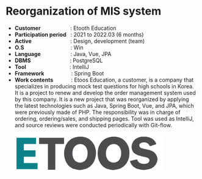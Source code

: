 # Reorganization of MIS system

- <b>Customer </b></b>&nbsp;&nbsp;&nbsp;&nbsp;&nbsp;&nbsp;&nbsp;&nbsp;&nbsp;&nbsp;&nbsp;&nbsp;&nbsp;&nbsp;&nbsp;&nbsp;&nbsp;&nbsp;&nbsp;: Etooth Education
- <b>Participation period </b>&nbsp;&nbsp;: 2021 to 2022.03 (6 months)
- <b>Active </b>&nbsp;&nbsp;&nbsp;&nbsp;&nbsp;&nbsp;&nbsp;&nbsp;&nbsp;&nbsp;&nbsp;&nbsp;&nbsp;&nbsp;&nbsp;&nbsp;&nbsp;&nbsp;&nbsp;&nbsp;&nbsp;&nbsp;&nbsp;&nbsp;&nbsp;: Design, development (team)
- <b>O.S</b>&nbsp;&nbsp;&nbsp;&nbsp;&nbsp;&nbsp;&nbsp;&nbsp;&nbsp;&nbsp;&nbsp;&nbsp;&nbsp;&nbsp;&nbsp;&nbsp;&nbsp;&nbsp;&nbsp;&nbsp;&nbsp;&nbsp;&nbsp;&nbsp;&nbsp;&nbsp;&nbsp;&nbsp;&nbsp;&nbsp; : Win
- <b>Language </b>&nbsp;&nbsp;&nbsp;&nbsp;&nbsp;&nbsp;&nbsp;&nbsp;&nbsp;&nbsp;&nbsp;&nbsp;&nbsp;&nbsp;&nbsp;&nbsp;&nbsp;&nbsp;&nbsp;: Java, Vue, JPA
- <b>DBMS</b>&nbsp;&nbsp;&nbsp;&nbsp;&nbsp;&nbsp;&nbsp;&nbsp;&nbsp;&nbsp;&nbsp;&nbsp;&nbsp;&nbsp;&nbsp;&nbsp;&nbsp;&nbsp;&nbsp;&nbsp;&nbsp;&nbsp;&nbsp;&nbsp;&nbsp;&nbsp;: PostgreSQL
- <b>Tool</b>&nbsp;&nbsp;&nbsp;&nbsp;&nbsp;&nbsp;&nbsp;&nbsp;&nbsp;&nbsp;&nbsp;&nbsp;&nbsp;&nbsp;&nbsp;&nbsp;&nbsp;&nbsp;&nbsp;&nbsp;&nbsp;&nbsp;&nbsp;&nbsp;&nbsp;&nbsp;&nbsp;&nbsp;&nbsp;: IntelliJ
- <b>Framework</b>&nbsp;&nbsp;&nbsp;&nbsp;&nbsp;&nbsp;&nbsp;&nbsp;&nbsp;&nbsp;&nbsp;&nbsp;&nbsp;&nbsp;&nbsp;&nbsp;&nbsp;&nbsp;: Spring Boot
- <b>Work contents</b>&nbsp;&nbsp;&nbsp;&nbsp;&nbsp;&nbsp;&nbsp;&nbsp;&nbsp;&nbsp;&nbsp;&nbsp;: Etoos Education, a customer, is a company that specializes in producing mock test questions for high schools in Korea. It is a project to renew and develop the order management system used by this company. It is a new project that was reorganized by applying the latest technologies such as Java, Spring Boot, Vue, and JPA, which were previously made of PHP. The responsibility was in charge of ordering, ordering/sales, and shipping pages. Tool was used as IntelliJ, and source reviews were conducted periodically with Git-flow.

&nbsp;&nbsp;&nbsp;<img src="projects/etoos.jpg" width="400">
